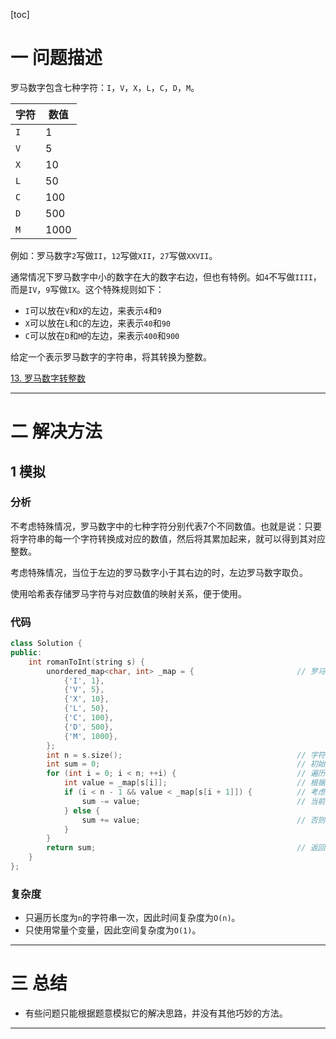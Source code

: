 [toc]

# 一 问题描述

罗马数字包含七种字符：`I`，`V`，`X`，`L`，`C`，`D`，`M`。

| 字符 | 数值 |
| ---- | ---- |
| `I`  | 1    |
| `V`  | 5    |
| `X`  | 10   |
| `L`  | 50   |
| `C`  | 100  |
| `D`  | 500  |
| `M`  | 1000 |

例如：罗马数字`2`写做`II`，`12`写做`XII`，`27`写做`XXVII`。

通常情况下罗马数字中小的数字在大的数字右边，但也有特例。如`4`不写做`IIII`，而是`IV`，`9`写做`IX`。这个特殊规则如下：

* `I`可以放在`V`和`X`的左边，来表示`4`和`9`
* `X`可以放在`L`和`C`的左边，来表示`40`和`90`
* `C`可以放在`D`和`M`的左边，来表示`400`和`900`

给定一个表示罗马数字的字符串，将其转换为整数。

[13. 罗马数字转整数](https://leetcode.cn/problems/roman-to-integer/)

---

# 二 解决方法

## 1 模拟
### 分析

不考虑特殊情况，罗马数字中的七种字符分别代表7个不同数值。也就是说：只要将字符串的每一个字符转换成对应的数值，然后将其累加起来，就可以得到其对应整数。

考虑特殊情况，当位于左边的罗马数字小于其右边的时，左边罗马数字取负。

使用哈希表存储罗马字符与对应数值的映射关系，便于使用。

### 代码

```cpp
class Solution {
public:
    int romanToInt(string s) {
        unordered_map<char, int> _map = {						// 罗马字符-数值映射表
            {'I', 1},
            {'V', 5},
            {'X', 10},
            {'L', 50},
            {'C', 100},
            {'D', 500},
            {'M', 1000},
        };
        int n = s.size();										// 字符串长度
        int sum = 0;											// 初始化总和为0（返回值）
        for (int i = 0; i < n; ++i) {							// 遍历罗马数字字符串
            int value = _map[s[i]];								// 根据映射表获取当前字符数值
            if (i < n - 1 && value < _map[s[i + 1]]) {			// 考虑特殊情况
                sum -= value;									// 当前数值小于右侧数值，取负值
            } else {
                sum += value;									// 否则取正值
            }
        }
        return sum;												// 返回总和
    }
};
```

### 复杂度

* 只遍历长度为`n`的字符串一次，因此时间复杂度为`O(n)`。
* 只使用常量个变量，因此空间复杂度为`O(1)`。

---

# 三 总结

* 有些问题只能根据题意模拟它的解决思路，并没有其他巧妙的方法。

---
